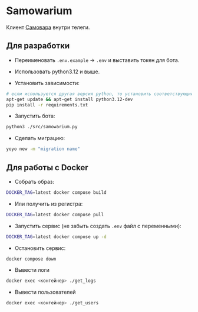 # Samowarium

Клиент [Самовара](https://student.bmstu.ru/) внутри телеги.

## Для разработки

- Переименовать `.env.example` -> `.env` и выставить токен для бота.

- Использовать python3.12 и выше. 

- Установить зависимости:

```bash
# если используется другая версия python, то установить соответствующий пакет
apt-get update && apt-get install python3.12-dev
pip install -r requirements.txt
```

- Запустить бота:

```bash
python3 ./src/samowarium.py
```

- Сделать миграцию:

```bash
yoyo new -m "migration name"
```

## Для работы с Docker

- Собрать образ:

```bash
DOCKER_TAG=latest docker compose build
```

- Или получить из регистра:

```bash
DOCKER_TAG=latest docker compose pull
```

- Запустить сервис (не забыть создать `.env` файл с переменными):

```bash
DOCKER_TAG=latest docker compose up -d
```

- Остановить сервис:

```bash
docker compose down
```

- Вывести логи

```bash
docker exec <контейнер> ./get_logs
```

- Вывести пользователей

```bash
docker exec <контейнер> ./get_users
```